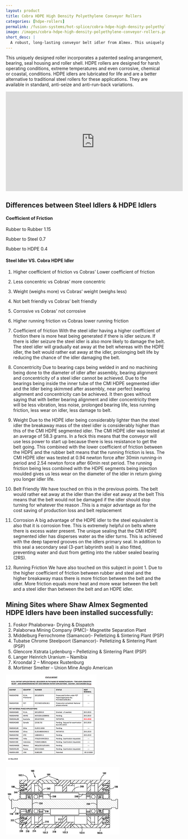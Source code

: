 ```yaml
---
layout: product
title: Cobra HDPE High Density Polyethylene Conveyor Rollers
categories: [hdpe-rollers]
permalink: /fusion-systems/hot-splice/cobra-hdpe-high-density-polyethylene-conveyor-rollers/
image: /images/cobra-hdpe-high-density-polyethylene-conveyor-rollers.png
short_desc: |
  A robust, long-lasting conveyor belt idler from Almex. This uniquely designed roller incorporates a sealing arrangement, bearing, seal housing and roller shell.
---
```


This uniquely designed roller incorporates a patented sealing arrangement, bearing, seal housing and roller shell. HDPE rollers are designed for harsh operating conditions, extreme temperatures and even corrosive, chemical or coastal, conditions. HDPE idlers are lubricated for life and are a better alternative to traditional steel rollers for these applications. They are available in standard, anti-seize and anti-run-back variations.

<iframe width="560" height="315" src="https://www.youtube.com/embed/BMBx7O3160Q" frameborder="0" allow="autoplay; encrypted-media" allowfullscreen></iframe>

## Differences between Steel Idlers & HDPE Idlers

#### Coefficient of Friction

Rubber to Rubber 1.15

Rubber to Steel 0.7

Rubber to HDPE 0.4

#### Steel Idler VS. Cobra HDPE Idler

1. Higher coefficient of friction vs Cobras’ Lower coefficient of friction
2. Less concentric vs Cobras’ more concentric
3. Weight (weighs more) vs Cobras’ weight (weighs less)
4. Not belt friendly vs Cobras’ belt friendly
5. Corrosive vs Cobras’ not corrosive
6. Higher running friction vs Cobras lower running friction

1. Coefficient of friction
With the steel idler having a higher coefficient of friction there is more heat being generated if there is idler seizure. If there is idler seizure the steel idler is also more likely to damage the belt. The steel idler will gradually eat away at the belt whereas with the HDPE idler, the belt would rather eat away at the idler, prolonging belt life by reducing the chance of the idler damaging the belt.

2. Concentricity
Due to bearing caps being welded in and no machining being done to the diameter of idler after assembly, bearing alignment and concentricity of a steel idler cannot be achieved.
Due to the bearings being inside the inner tube of the CMI HDPE segmented idler and the Idler being skimmed after assembly, near perfect bearing alignment and concentricity can be achieved.
It then goes without saying that with better bearing alignment and idler concentricity there will be less vibration, less noise, prolonged bearing life, less running friction, less wear on idler, less damage to belt.

3. Weight
Due to the HDPE idler being considerably lighter than the steel idler the breakaway mass of the steel idler is considerably higher than this of the CMI HDPE segmented idler.
The CMI HDPE idler was tested at an average of 58.3 grams. In a feck this means that the conveyor will use less power to start up because there is less resistance to get the belt going. This combined with the lower coefficient of friction between the HDPE and the rubber belt means that the running friction is less. The CMI HDPE idler was tested at 0.94 newton force after 30min running-in period and 2.54 newton force after 60min rest period. The running friction being less combined with the HDPE segments being injection moulded gives us less wear on the diameter of the idler in return giving you longer idler life.

4. Belt Friendly
We have touched on this in the previous points. The belt would rather eat away at the idler than the idler eat away at the belt
This means that the belt would not be damaged if the idler should stop turning for whatever the reason .This is a major advantage as for the cost saving of production loss and belt replacement

5. Corrosion
A big advantage of the HDPE idler to the steel equivalent is also that it is corrosion free. This is extremely helpful on belts where there is excess water present. The unique sealing that the CMI HDPE segmented idler has disperses water as the idler turns. This is achieved with the deep tapered grooves on the idlers primary seal. In addition to this seal a secondary seal (3-part labyrinth seal) is also fitted, preventing water and dust from getting into the rubber sealed bearing (2RS).

6. Running Friction
We have also touched on this subject in point 1. Due to the higher coefficient of friction between rubber and steel and the higher breakaway mass there is more friction between the belt and the idler. More friction equals more heat and more wear between the belt and a steel idler than between the belt and an HDPE idler.

## Mining Sites where Shaw Almex Segmented HDPE Idlers have been installed successfully:

1. Foskor Phalaborwa- Drying & Dispatch
2. Palaborwa Mining Company (PMC)- Magnetite Separation Plant
3. Middelburg Ferrochrome (Samancor)- Pelletizing & Sintering Plant (PSP)
4. Tubatse Chrome Steelpoort (Samancor)- Pelletizing & Sintering Plant (PSP)
5. Glencore Xstrata Lydenburg – Pelletizing & Sintering Plant (PSP)
6. Langer Heinrich Uranium – Namibia
7. Kroondal 2 – Minopex Rustenburg
8. Mortimer Smelter – Union Mine Anglo American

![](/images/cobra-hdpe-high-density-polyethylene-conveyor-rollers-diagram.png)

![](/images/cobra-hdpe-high-density-polyethylene-conveyor-rollers-diagram-2.png)
